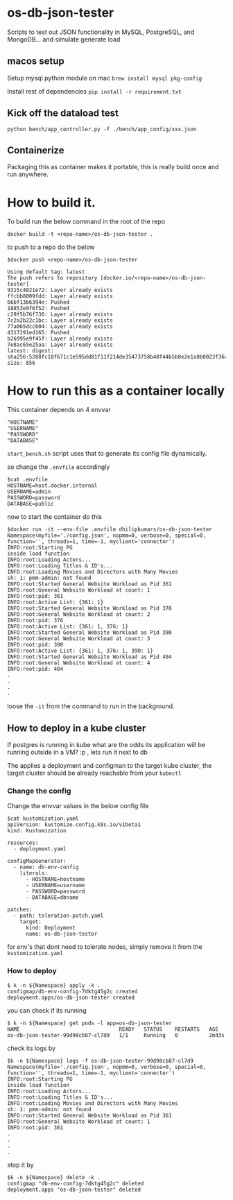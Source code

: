 # os-db-json-tester
Scripts to test out JSON functionality in MySQL, PostgreSQL, and MongoDB... and simulate generate load


## macos setup

Setup mysql python module on mac
`brew install mysql pkg-config`

Install rest of dependencies
`pip install -r requirement.txt`

## Kick off the dataload test
`python bench/app_controller.py -f ./bench/app_config/xxx.json`

## Containerize 

Packaging this as container makes it portable, this is really build once and run anywhere.  


# How to build it.

To build run the below command in the root of the repo

```
docker build -t <repo-name>/os-db-json-tester .
```

to push to a repo do the below
```
$docker push <repo-name>/os-db-json-tester

Using default tag: latest
The push refers to repository [docker.io/<repo-name>/os-db-json-tester]
9315c4821e72: Layer already exists 
ffcbb8009fdd: Layer already exists 
66bf13b6394e: Pushed 
18853e9f6f52: Pushed 
c29f5b76f736: Layer already exists 
7c2a2b22c1bc: Layer already exists 
77a065dccb04: Layer already exists 
4317291ed165: Pushed 
b26995e9f45f: Layer already exists 
7e8ac65e25aa: Layer already exists 
latest: digest: sha256:5288fc18f671c1e595dd81f11f214de35473758b48f44b5b8e2e1a8b0023f36a size: 856
```

# How to run this as a container locally

This container depends on 4 envvar

```
"HOSTNAME" 
"USERNAME" 
"PASSWORD" 
"DATABASE" 
```

`start_bench.sh` script uses that to generate its config file dynamically. 

so change the `.envfile` accordingly
```
$cat .envfile 
HOSTNAME=host.docker.internal
USERNAME=admin
PASSWORD=password
DATABASE=public
```

now to start the container do this
```
$docker run -it --env-file .envfile dhilipkumars/os-db-json-tester 
Namespace(myfile='./config.json', nopmm=0, verbose=0, special=0, function='', threads=1, time=-1, myclient='connector')
INFO:root:Starting PG
inside load function
INFO:root:Loading Actors...
INFO:root:Loading Titles & ID's...
INFO:root:Loading Movies and Directors with Many Movies
sh: 1: pmm-admin: not found
INFO:root:Started General Website Workload as Pid 361
INFO:root:General Website Workload at count: 1
INFO:root:pid: 361
INFO:root:Active List: {361: 1}
INFO:root:Started General Website Workload as Pid 376
INFO:root:General Website Workload at count: 2
INFO:root:pid: 376
INFO:root:Active List: {361: 1, 376: 1}
INFO:root:Started General Website Workload as Pid 390
INFO:root:General Website Workload at count: 3
INFO:root:pid: 390
INFO:root:Active List: {361: 1, 376: 1, 390: 1}
INFO:root:Started General Website Workload as Pid 404
INFO:root:General Website Workload at count: 4
INFO:root:pid: 404
.
.
.
.

```
loose the `-it` from the command to run in the background.

## How to deploy in a kube cluster

If postgres is running in kube what are the odds its application will be running outside in a VM? :p , lets run it next to db

The applies a deployment and configman to the target kube cluster, the target cluster should be already reachable from your `kubectl`

### Change the config

Change the envvar values in the below config file
```
$cat kustomization.yaml 
apiVersion: kustomize.config.k8s.io/v1beta1
kind: Kustomization

resources:
  - deployment.yaml

configMapGenerator:
  - name: db-env-config
    literals:
      - HOSTNAME=hostname
      - USERNAME=username
      - PASSWORD=password
      - DATABASE=dbname

patches:
  - path: toleration-patch.yaml
    target:
      kind: Deployment
      name: os-db-json-tester

```
for env's that dont need to tolerate nodes, simply remove it from the `kustomization.yaml`

### How to deploy

```
$ k -n ${Namespace} apply -k .
configmap/db-env-config-7dktg45g2c created
deployment.apps/os-db-json-tester created
```

you can check if its running
```
$ k -n ${Namespace} get pods -l app=os-db-json-tester
NAME                                READY   STATUS    RESTARTS   AGE
os-db-json-tester-99d98cb87-cl7d9   1/1     Running   0          2m43s
```

check its logs by 

```
$k -n ${Namespace} logs -f os-db-json-tester-99d98cb87-cl7d9
Namespace(myfile='./config.json', nopmm=0, verbose=0, special=0, function='', threads=1, time=-1, myclient='connector')
INFO:root:Starting PG
inside load function
INFO:root:Loading Actors...
INFO:root:Loading Titles & ID's...
INFO:root:Loading Movies and Directors with Many Movies
sh: 1: pmm-admin: not found
INFO:root:Started General Website Workload as Pid 361
INFO:root:General Website Workload at count: 1
INFO:root:pid: 361
.
.
.
.

```
stop it by

```
$k -n ${Namespace} delete -k .
configmap "db-env-config-7dktg45g2c" deleted
deployment.apps "os-db-json-tester" deleted
```
